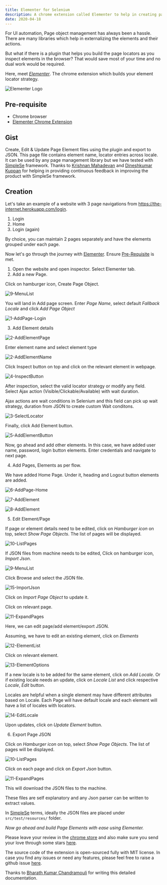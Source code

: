 ```yaml
---
title: Elementer for Selenium
description: A chrome extension called Elementer to help in creating page objects for Selenium with ease
date: 2020-04-18
---
```


For UI automation, Page object management has always been a hassle. There are many libraries which help in externalizing the elements and their actions.

But what if there is a plugin that helps you build the page locators as you inspect elements in the browser? That would save most of your time and no dual work would be required.

Here, meet _<a href="https://chrome.google.com/webstore/detail/elementer/conbkbehobncjfpbealkoobidhipknok?hl=en" target="_blank" rel="noopener">Elementer</a>_. The chrome extension which builds your element locator strategy.

![Elementer Logo](./elementer-logo.png)

## Pre-requisite

- Chrome browser
- <a href="https://chrome.google.com/webstore/detail/elementer/conbkbehobncjfpbealkoobidhipknok?hl=en" target="_blank" rel="noopener">Elementer Chrome Extension</a>

## Gist

Create, Edit & Update Page Element files using the plugin and export to JSON. This page file contains element name, locator entries across locale. It can be used by any page management library but we have tested with <a href="https://github.com/RationaleEmotions/SimpleSe" target="_blank" rel="noopener">SimpleSe</a> framework. Thanks to <a href="https://in.linkedin.com/in/krmahadevan" target="_blank" rel="noopener">Krishnan Mahadevan</a> and <a href="https://in.linkedin.com/in/dineshkumar-kuppan" target="_blank" rel="noopener">Dineshkumar Kuppan</a> for helping in providing continuous feedback in improving the product with SimpleSe framework.

## Creation

Let's take an example of a website with 3 page navigations from https://the-internet.herokuapp.com/login.

1. Login
2. Home
3. Login (again)

By choice, you can maintain 2 pages separately and have the elements grouped under each page.

Now let's go through the journey with <a href="https://chrome.google.com/webstore/detail/elementer/conbkbehobncjfpbealkoobidhipknok?hl=en" target="_blank" rel="noopener">Elementer</a>. Ensure [Pre-Requisite](#Pre-requisite) is met.

1. Open the website and open inspector. Select Elementer tab.
2. Add a new Page.

Click on hamburger icon, Create Page Object.

![9-MenuList](./9-MenuList.png)

You will land in Add page screen. Enter _Page Name_, select default _Fallback Locale_ and click _Add Page Object_

![1-AddPage-Login](./1-AddPage-Login.png)

3. Add Element details

![2-AddElementPage](./2-AddElementPage.png)

Enter element name and select element type

![2-AddElementName](./2-AddElementName.png)

Click Inspect button on top and click on the relevant element in webpage.

![4-InspectButton](./4-InspectButton.png)

After inspection, select the valid locator strategy or modify any field.  
Select Ajax action (Visible/Clickable/Available) with wait duration.

Ajax actions are wait conditions in Selenium and this field can pick up wait strategy, duration from JSON to create custom Wait conditons.

![3-SelectLocator](./3-SelectLocator.png)

Finally, click Add Element button.

![5-AddElementButton](./5-AddElementButton.png)

Now, go ahead and add other elements. In this case, we have added user name, password, login button elements. Enter credentials and navigate to next page.

4. Add Pages, Elements as per flow.

We have added Home Page. Under it, heading and Logout button elements are added.

![6-AddPage-Home](./6-AddPage-Home.png)

![7-AddElement](./7-AddElement.png)

![8-AddElement](./8-AddElement.png)

5. Edit Element/Page

If page or element details need to be edited, click on _Hamburger icon_ on top, select _Show Page Objects_. The list of pages will be displayed.

![10-ListPages](./10-ListPages.png)

If JSON files from machine needs to be edited, Click on hamburger icon, _Import Json_.

![9-MenuList](./9-MenuList.png)

Click Browse and select the JSON file.

![15-ImportJson](./15-ImportJson.png)

Click on _Import Page Object_ to update it.

Click on relevant page.

![11-ExpandPages](./11-ExpandPages.png)

Here, we can edit page/add element/export JSON.

Assuming, we have to edit an existing element, click on _Elements_

![12-ElementList](./12-ElementList.png)

Click on relevant element.

![13-ElementOptions](./13-ElementOptions.png)

If a new locale is to be added for the same element, click on _Add Locale_. Or if existing locale needs an update, click on _Locale List_ and click respective _Locale_, _Edit_ button.

Locales are helpful when a single element may have different attributes based on Locale. Each Page will have default locale and each element will have a list of locales with locators.

![14-EditLocale](./14-EditLocale.png)

Upon updates, click on _Update Element_ button.

6. Export Page JSON

Click on _Hamburger icon_ on top, select _Show Page Objects_. The list of pages will be displayed.

![10-ListPages](./10-ListPages.png)

Click on each page and click on _Export Json_ button.

![11-ExpandPages](./11-ExpandPages.png)

This will download the JSON files to the machine.

These files are self explanatory and any Json parser can be written to extract values.

In <a href="https://github.com/RationaleEmotions/SimpleSe" target="_blank" rel="noopener">SimpleSe</a> terms, ideally the JSON files are placed under `src/test/resources/` folder.

_Now go ahead and build Page Elements with ease using Elementer._

Please leave your review in the <a href="https://chrome.google.com/webstore/detail/elementer/conbkbehobncjfpbealkoobidhipknok?hl=en" target="_blank" rel="noopener">chrome store</a> and also make sure you send your love through some stars <a href="https://chrome.google.com/webstore/detail/elementer/conbkbehobncjfpbealkoobidhipknok?hl=en" target="_blank" rel="noopener">here</a>.

The source code of the extension is open-sourced fully with MIT license. In case you find any issues or need any features, please feel free to raise a github issue <a href="https://github.com/email2vimalraj/elementer/issues" target="_blank" rel="noopener">here</a>.

Thanks to <a href="https://sg.linkedin.com/in/bharathkumarc" target="_blank" rel="noopener">Bharath Kumar Chandramouli</a> for writing this detailed documentation.
